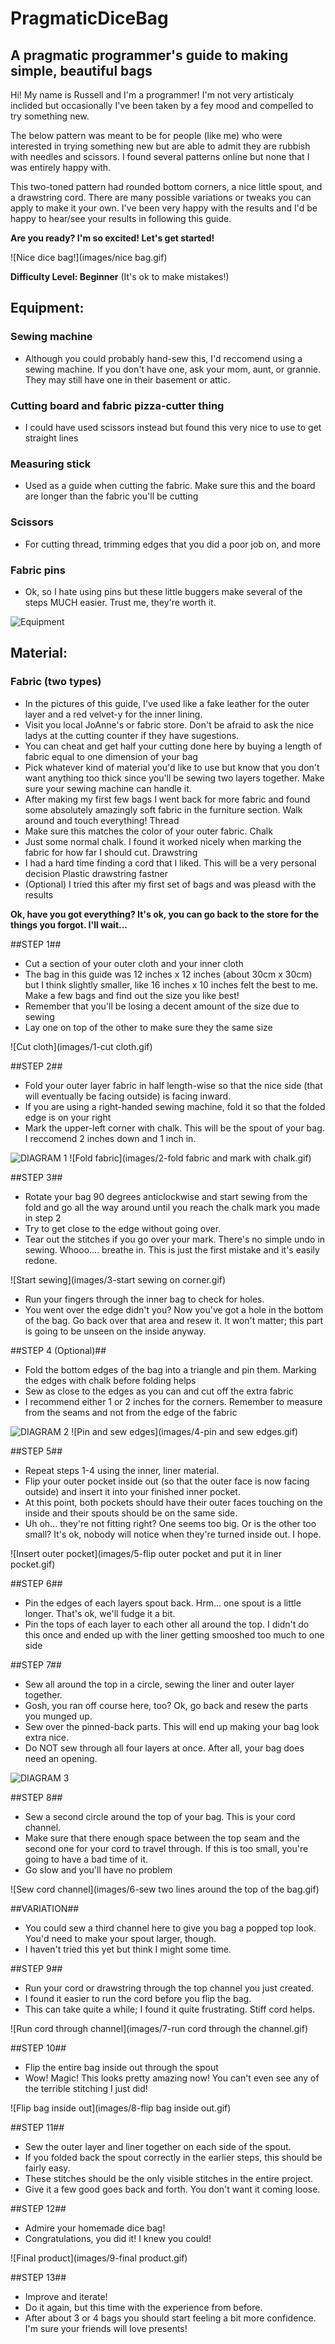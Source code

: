 # PragmaticDiceBag
## A pragmatic programmer's guide to making simple, beautiful bags

Hi! My name is Russell and I'm a programmer! I'm not very artisticaly inclided but occasionally I've been taken by a fey mood and compelled to try something new.

The below pattern was meant to be for people (like me) who were interested in trying something new but are able to admit they are rubbish with needles and scissors. I found several patterns online but none that I was entirely happy with.

This two-toned pattern had rounded bottom corners, a nice little spout, and a drawstring cord. There are many possible variations or tweaks you can apply to make it your own. I've been very happy with the results and I'd be happy to hear/see your results in following this guide.

**Are you ready? I'm so excited! Let's get started!**

![Nice dice bag!](images/nice bag.gif)

**Difficulty Level: Beginner** (It's ok to make mistakes!)

## Equipment:
### Sewing machine 
* Although you could probably hand-sew this, I'd reccomend using a sewing machine. If you don't have one, ask your mom, aunt, or grannie. They may still have one in their basement or attic.

### Cutting board and fabric pizza-cutter thing
* I could have used scissors instead but found this very nice to use to get straight lines

### Measuring stick
* Used as a guide when cutting the fabric. Make sure this and the board are longer than the fabric you'll be cutting

### Scissors
* For cutting thread, trimming edges that you did a poor job on, and more

### Fabric pins
* Ok, so I hate using pins but these little buggers make several of the steps MUCH easier. Trust me, they're worth it.

![Equipment](images/0-equipment.gif)

## Material:
### Fabric (two types)
* In the pictures of this guide, I've used like a fake leather for the outer layer and a red velvet-y for the inner lining.
* Visit you local JoAnne's or fabric store. Don't be afraid to ask the nice ladys at the cutting counter if they have sugestions.
* You can cheat and get half your cutting done here by buying a length of fabric equal to one dimension of your bag
* Pick whatever kind of material you'd like to use but know that you don't want anything too thick since you'll be sewing two layers together. Make sure your sewing machine can handle it.
* After making my first few bags I went back for more fabric and found some absolutely amazingly soft fabric in the furniture section. Walk around and touch everything!
Thread
* Make sure this matches the color of your outer fabric.
Chalk
* Just some normal chalk. I found it worked nicely when marking the fabric for how far I should cut.
Drawstring
* I had a hard time finding a cord that I liked. This will be a very personal decision
Plastic drawstring fastner
* (Optional) I tried this after my first set of bags and was pleasd with the results


**Ok, have you got everything? It's ok, you can go back to the store for the things you forgot. I'll wait...**

##STEP 1##
* Cut a section of your outer cloth and your inner cloth
* The bag in this guide was 12 inches x 12 inches (about 30cm x 30cm) but I think slightly smaller, like 16 inches x 10 inches felt the best to me. Make a few bags and find out the size you like best!
* Remember that you'll be losing a decent amount of the size due to sewing
* Lay one on top of the other to make sure they the same size

![Cut cloth](images/1-cut cloth.gif)

##STEP 2##
* Fold your outer layer fabric in half length-wise so that the nice side (that will eventually be facing outside) is facing inward.
* If you are using a right-handed sewing machine, fold it so that the folded edge is on your right
* Mark the upper-left corner with chalk. This will be the spout of your bag. I reccomend 2 inches down and 1 inch in.

![DIAGRAM 1](images/diagram-1.gif)
![Fold fabric](images/2-fold fabric and mark with chalk.gif)

##STEP 3##
* Rotate your bag 90 degrees anticlockwise and start sewing from the fold and go all the way around until you reach the chalk mark you made in step 2
* Try to get close to the edge without going over.
* Tear out the stitches if you go over your mark. There's no simple undo in sewing. Whooo.... breathe in. This is just the first mistake and it's easily redone. 

![Start sewing](images/3-start sewing on corner.gif)

* Run your fingers through the inner bag to check for holes.
* You went over the edge didn't you? Now you've got a hole in the bottom of the bag. Go back over that area and resew it. It won't matter; this part is going to be unseen on the inside anyway.

##STEP 4 (Optional)##
* Fold the bottom edges of the bag into a triangle and pin them. Marking the edges with chalk before folding helps
* Sew as close to the edges as you can and cut off the extra fabric
* I recommend either 1 or 2 inches for the corners. Remember to measure from the seams and not from the edge of the fabric

![DIAGRAM 2](images/diagram-2.gif)
![Pin and sew edges](images/4-pin and sew edges.gif)

##STEP 5##
* Repeat steps 1-4 using the inner, liner material.
* Flip your outer pocket inside out (so that the outer face is now facing outside) and insert it into your finished inner pocket.
* At this point, both pockets should have their outer faces touching on the inside and their spouts should be on the same side.
* Uh oh... they're not fitting right? One seems too big. Or is the other too small? It's ok, nobody will notice when they're turned inside out. I hope.

![Insert outer pocket](images/5-flip outer pocket and put it in liner pocket.gif)

##STEP 6##
* Pin the edges of each layers spout back. Hrm... one spout is a little longer. That's ok, we'll fudge it a bit.
* Pin the tops of each layer to each other all around the top. I didn't do this once and ended up with the liner getting smooshed too much to one side

##STEP 7##
* Sew all around the top in a circle, sewing the liner and outer layer together.
* Gosh, you ran off course here, too? Ok, go back and resew the parts you munged up.
* Sew over the pinned-back parts. This will end up making your bag look extra nice.
* Do NOT sew through all four layers at once. After all, your bag does need an opening.

![DIAGRAM 3](images/diagram-3.gif)

##STEP 8##
* Sew a second circle around the top of your bag. This is your cord channel.
* Make sure that there enough space between the top seam and the second one for your cord to travel through. If this is too small, you're going to have a bad time of it.
* Go slow and you'll have no problem

![Sew cord channel](images/6-sew two lines around the top of the bag.gif)

##VARIATION##
* You could sew a third channel here to give you bag a popped top look. You'd need to make your spout larger, though.
* I haven't tried this yet but think I might some time.

##STEP 9##
* Run your cord or drawstring through the top channel you just created.
* I found it easier to run the cord before you flip the bag.
* This can take quite a while; I found it quite frustrating. Stiff cord helps.

![Run cord through channel](images/7-run cord through the channel.gif)

##STEP 10##
* Flip the entire bag inside out through the spout
* Wow! Magic! This looks pretty amazing now! You can't even see any of the terrible stitching I just did!

![Flip bag inside out](images/8-flip bag inside out.gif)

##STEP 11##
* Sew the outer layer and liner together on each side of the spout.
* If you folded back the spout correctly in the earlier steps, this should be fairly easy.
* These stitches should be the only visible stitches in the entire project.
* Give it a few good goes back and forth. You don't want it coming loose.

##STEP 12##
* Admire your homemade dice bag!
* Congratulations, you did it! I knew you could!

![Final product](images/9-final product.gif)

##STEP 13##
* Improve and iterate!
* Do it again, but this time with the experience from before.
* After about 3 or 4 bags you should start feeling a bit more confidence. I'm sure your friends will love presents!
